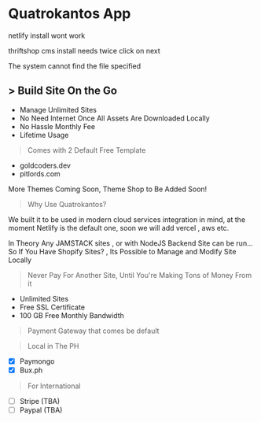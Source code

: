 # Quatrokantos App

netlify install wont work

thriftshop cms install needs twice click on next

The system cannot find the file specified

## > Build Site On the Go

- Manage Unlimited Sites
- No Need Internet Once All Assets Are Downloaded Locally
- No Hassle Monthly Fee
- Lifetime Usage

> Comes with 2 Default Free Template

- goldcoders.dev
- pitlords.com

More Themes Coming Soon, Theme Shop to Be Added Soon!


> Why Use Quatrokantos?

We built it to be used in modern cloud services integration in mind,
at the moment Netlify is the default one, soon we will add vercel , aws etc.

In Theory Any JAMSTACK sites , or with NodeJS Backend Site can be run...
So If You Have Shopify Sites? , Its Possible to Manage and Modify Site Locally


> Never Pay For Another Site, Until You're Making Tons of Money From it

- Unlimited Sites
- Free SSL Certificate
- 100 GB Free Monthly Bandwidth


> Payment Gateway that comes be default

> Local in The PH
- [x] Paymongo
- [x] Bux.ph

> For International
- [ ] Stripe (TBA)
- [ ] Paypal (TBA)
